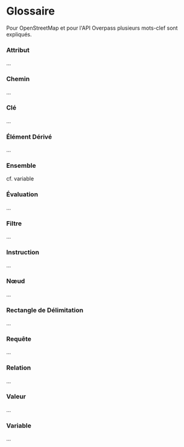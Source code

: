 Glossaire
=========

Pour OpenStreetMap et pour l'API Overpass plusieurs mots-clef sont expliqués.

### Attribut

...
<!--
Datenstruktur in OpenStreetMap und Overpass API, um Sachdaten zu speichern.
Jedes _Tag_ besteht aus einem _Key_ und einem _Value_
und ist Bestandteil eines Objekts, d.h. Node, Way, Relation oder Derived.
-->

### Chemin

...
<!--
Ein spezieller Typ _Objekt_ im Datenmodell von OpenStreetMap.
Repräsentiert einen Linienzug.
Falls es sich um einen geschlossenen Linienzug handelt,
kann dies auch eine Fläche sein.
-->

### Clé

...
<!--
Bestandteil eines _Tags_,
und zwar die Schlüssel-Zeichenkette, der ein _Value_ (d.h. Wert) zugeordnet wird.
-->

### Élément Dérivé

...
<!--
Ein spezieller Typ _Objekt_ in den Daten der Overpass API.
Im Gegensatz zu _Nodes_, _Ways_ und _Relations_ kommen Deriveds nicht aus den OpenStreetMap-Daten,
sondern werden zur Laufzeit erzeugt.
Sie ermöglichen damit, Tags umzuschreiben oder Geometrien zu vereinfachen.
-->

### Ensemble

cf. variable

### Évaluation

...
<!--
Dies meint einen der möglichen Bausteine einer Abfrage.
Ein _Evaluator_ wird im Rahmen eines Statements, Block-Statements oder des speziellen Filters _if_ aufgerufen.
Je nach seinem Typ wirkt er entweder auf alle durch eine _Set-Variable_ ausgewählte Objekte oder auf jedes Objekt einzeln.
Er liefert je nach seinem Typ eine Zahl, eine Zeichenkette oder eine Geometrie.
-->

### Filtre

...
<!--
Dies meint einen der möglichen Bausteine einer Abfrage.
_Filter_ sind stets Bestandteile eines _query_-Statements und filtern dort die anzuwählenden Objekte.
Sie wirken per Und-Verknüpfung zusammen;
es werden also immer genau die Objekte gefunden, die alle _Filter_ des jeweiligen _query_-Statements erfüllen.
-->

### Instruction

...
<!--
Dies meint einen der möglichen Bausteine einer Abfrage.
_Statements_ sind solche Teile, die eigenständig ausgeführt werden können.
Es wird weiter unterschieden in _Block-Statements_ (s.o.) und einfache Statements.
Die beiden wichtigsten Vertreter sind _query_ zur Anwahl von OpenStreetMap-Objekten
und _print_ zur Ausgabe von angewählten OpenStreetMap-Objekten.
-->

### Nœud

...
<!--
Ein spezieller Typ _Objekt_ im Datenmodell von OpenStreetMap.
Repräsentiert eine einzelne Koordinate.
Mit Tags ist er ein abgrenzbares Objekt,
ohne Tags normalerweise nur Bestandteil eines _Ways_,
um jenen mit Koordinaten auszustatten.
-->

### Rectangle de Délimitation

...
<!--
Eine Bounding-Box wird durch zwei Längengradangaben und zwei Breitengradangaben beschrieben.
Sie besteht aus allen Koordinaten,
deren Breitengrad zwischen den beiden Breitengradangaben
und deren Längengrad zwischen den beiden Längengradangaben liegt.
-->

### Requête

...
<!--
Der formalisierte Text,
der vom Client (z.B. aus dem Textfenster von _Overpass Turbo_) an den Server gesendet wird.
Der Inhalt der Abfrage entscheidet alleine darüber,
was aus den OpenStreetMap abgerufen wird.
-->

### Relation

...
<!--
Ein spezieller Typ _Objekt_ im Datenmodell von OpenStreetMap.
Modelliert Dinge,
die nicht schon allein mit Nodes und Ways modelliert werden können.
-->

### Valeur

...
<!--
Bestandteil eines _Tags_,
und zwar die Wert-Zeichenkette, die dem _Key_ (d.h. Schlüssel) zugeordnet wird.
-->

### Variable

...
<!--
Eine Variable ist bei der Overpass API immer eine _Set-Variable_.
_Set-Variablen_ werden benutzt,
um bei der Ausführung Objekt-Auswahlen von Statement zu Statement weitergeben zu können.
-->
